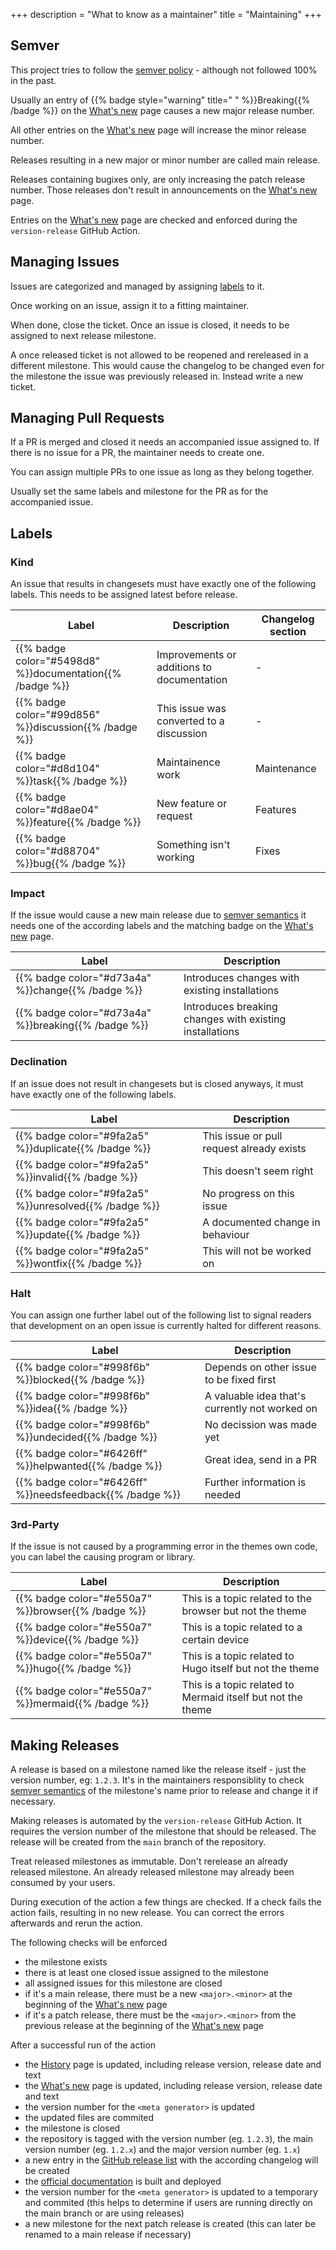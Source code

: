 +++
description = "What to know as a maintainer"
title = "Maintaining"
+++

## Semver

This project tries to follow the [semver policy](https://semver.org/) - although not followed 100% in the past.

Usually an entry of {{% badge style="warning" title=" " %}}Breaking{{% /badge %}} on the [What's new](basics/migration) page causes a new major release number.

All other entries on the [What's new](basics/migration) page will increase the minor release number.

Releases resulting in a new major or minor number are called main release.

Releases containing bugixes only, are only increasing the patch release number. Those releases don't result in announcements on the [What's new](basics/migration) page.

Entries on the [What's new](basics/migration) page are checked and enforced during the `version-release` GitHub Action.

## Managing Issues

Issues are categorized and managed by assigning [labels](#labels) to it.

Once working on an issue, assign it to a fitting maintainer.

When done, close the ticket. Once an issue is closed, it needs to be assigned to next release milestone.

A once released ticket is not allowed to be reopened and rereleased in a different milestone. This would cause the changelog to be changed even for the milestone the issue was previously released in. Instead write a new ticket.

## Managing Pull Requests

If a PR is merged and closed it needs an accompanied issue assigned to. If there is no issue for a PR, the maintainer needs to create one.

You can assign multiple PRs to one issue as long as they belong together.

Usually set the same labels and milestone for the PR as for the accompanied issue.

## Labels

### Kind

An issue that results in changesets must have exactly one of the following labels. This needs to be assigned latest before release.

| Label                                                    | Description                                | Changelog section |
|----------------------------------------------------------|--------------------------------------------|-------------------|
| {{% badge color="#5498d8" %}}documentation{{% /badge %}} | Improvements or additions to documentation | -                 |
| {{% badge color="#99d856" %}}discussion{{% /badge %}}    | This issue was converted to a discussion   | -                 |
| {{% badge color="#d8d104" %}}task{{% /badge %}}          | Maintainence work                          | Maintenance       |
| {{% badge color="#d8ae04" %}}feature{{% /badge %}}       | New feature or request                     | Features          |
| {{% badge color="#d88704" %}}bug{{% /badge %}}           | Something isn't working                    | Fixes             |

### Impact

If the issue would cause a new main release due to [semver semantics](#semver) it needs one of the according labels and the matching badge on the [What's new](basics/migration) page.

| Label                                               | Description                                             |
|-----------------------------------------------------|---------------------------------------------------------|
| {{% badge color="#d73a4a" %}}change{{% /badge %}}   | Introduces changes with existing installations          |
| {{% badge color="#d73a4a" %}}breaking{{% /badge %}} | Introduces breaking changes with existing installations |

### Declination

If an issue does not result in changesets but is closed anyways, it must have exactly one of the following labels.

| Label                                                 | Description                               |
|-------------------------------------------------------|-------------------------------------------
| {{% badge color="#9fa2a5" %}}duplicate{{% /badge %}}  | This issue or pull request already exists |
| {{% badge color="#9fa2a5" %}}invalid{{% /badge %}}    | This doesn't seem right                   |
| {{% badge color="#9fa2a5" %}}unresolved{{% /badge %}} | No progress on this issue                 |
| {{% badge color="#9fa2a5" %}}update{{% /badge %}}     | A documented change in behaviour          |
| {{% badge color="#9fa2a5" %}}wontfix{{% /badge %}}    | This will not be worked on                |

### Halt

You can assign one further label out of the following list to signal readers that development on an open issue is currently halted for different reasons.

| Label                                                    | Description                                             |
|----------------------------------------------------------|---------------------------------------------------------|
| {{% badge color="#998f6b" %}}blocked{{% /badge %}}       | Depends on other issue to be fixed first                |
| {{% badge color="#998f6b" %}}idea{{% /badge %}}          | A valuable idea that's currently not worked on          |
| {{% badge color="#998f6b" %}}undecided{{% /badge %}}     | No decission was made yet                               |
| {{% badge color="#6426ff" %}}helpwanted{{% /badge %}}    | Great idea, send in a PR                                |
| {{% badge color="#6426ff" %}}needsfeedback{{% /badge %}} | Further information is needed                           |

### 3rd-Party

If the issue is not caused by a programming error in the themes own code, you can label the causing program or library.

| Label                                              | Description                                                 |
|----------------------------------------------------|-------------------------------------------------------------|
| {{% badge color="#e550a7" %}}browser{{% /badge %}} | This is a topic related to the browser but not the theme    |
| {{% badge color="#e550a7" %}}device{{% /badge %}}  | This is a topic related to a certain device                 |
| {{% badge color="#e550a7" %}}hugo{{% /badge %}}    | This is a topic related to Hugo itself but not the theme    |
| {{% badge color="#e550a7" %}}mermaid{{% /badge %}} | This is a topic related to Mermaid itself but not the theme |

## Making Releases

A release is based on a milestone named like the release itself - just the version number, eg: `1.2.3`. It's in the maintainers responsiblity to check [semver semantics](#semver) of the milestone's name prior to release and change it if necessary.

Making releases is automated by the `version-release` GitHub Action. It requires the version number of the milestone that should be released. The release will be created from the `main` branch of the repository.

Treat released milestones as immutable. Don't rerelease an already released milestone. An already released milestone may already been consumed by your users.

During execution of the action a few things are checked. If a check fails the action fails, resulting in no new release. You can correct the errors afterwards and rerun the action.

The following checks will be enforced

- the milestone exists
- there is at least one closed issue assigned to the milestone
- all assigned issues for this milestone are closed
- if it's a main release, there must be a new `<major>.<minor>` at the beginning of the [What's new](basics/migration) page
- if it's a patch release, there must be the `<major>.<minor>` from the previous release at the beginning of the [What's new](basics/migration) page

After a successful run of the action

- the [History](https://mcshelby.github.io/hugo-theme-relearn/basics/history/index.html) page is updated, including release version, release date and text
- the [What's new](https://mcshelby.github.io/hugo-theme-relearn/basics/migration/index.html) page is updated, including release version, release date and text
- the version number for the `<meta generator>` is updated
- the updated files are commited
- the milestone is closed
- the repository is tagged with the version number (eg. `1.2.3`), the main version number (eg. `1.2.x`) and the major version number (eg. `1.x`)
- a new entry in the [GitHub release list](https://github.com/McShelby/hugo-theme-relearn/releases) with the according changelog will be created
- the [official documentation](https://mcshelby.github.io/hugo-theme-relearn/index.html) is built and deployed
- the version number for the `<meta generator>` is updated to a temporary and commited (this helps to determine if users are running directly on the main branch or are using releases)
- a new milestone for the next patch release is created (this can later be renamed to a main release if necessary)
